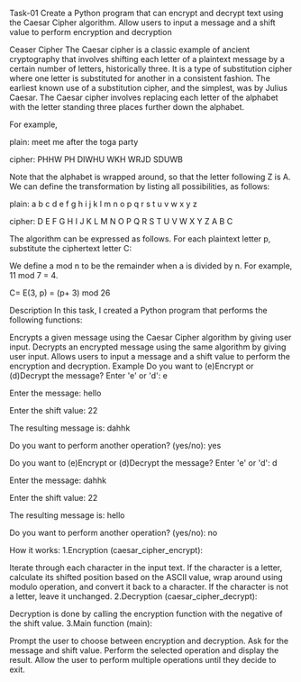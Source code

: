 Task-01
Create a Python program that can encrypt and decrypt text using the Caesar Cipher algorithm. Allow users to input a message and a shift value to perform encryption and decryption

Ceaser Cipher
The Caesar cipher is a classic example of ancient cryptography that involves shifting each letter of a plaintext message by a certain number of letters, historically three. It is a type of substitution cipher where one letter is substituted for another in a consistent fashion. The earliest known use of a substitution cipher, and the simplest, was by Julius Caesar. The Caesar cipher involves replacing each letter of the alphabet with the letter standing three places further down the alphabet.

For example,

plain: meet me after the toga party

cipher: PHHW PH DIWHU WKH WRJD SDUWB

Note that the alphabet is wrapped around, so that the letter following Z is A. We can define the transformation by listing all possibilities, as follows:

plain: a b c d e f g h i j k l m n o p q r s t u v w x y z

cipher: D E F G H I J K L M N O P Q R S T U V W X Y Z A B C

The algorithm can be expressed as follows. For each plaintext letter p, substitute the ciphertext letter C:

We define a mod n to be the remainder when a is divided by n. For example, 11 mod 7 = 4.

C= E(3, p) = (p+ 3) mod 26

Description In this task, I created a Python program that performs the following functions:

Encrypts a given message using the Caesar Cipher algorithm by giving user input. Decrypts an encrypted message using the same algorithm by giving user input. Allows users to input a message and a shift value to perform the encryption and decryption. Example Do you want to (e)Encrypt or (d)Decrypt the message? Enter 'e' or 'd': e

Enter the message: hello

Enter the shift value: 22

The resulting message is: dahhk

Do you want to perform another operation? (yes/no): yes

Do you want to (e)Encrypt or (d)Decrypt the message? Enter 'e' or 'd': d

Enter the message: dahhk

Enter the shift value: 22

The resulting message is: hello

Do you want to perform another operation? (yes/no): no

How it works: 1.Encryption (caesar_cipher_encrypt):

Iterate through each character in the input text. If the character is a letter, calculate its shifted position based on the ASCII value, wrap around using modulo operation, and convert it back to a character. If the character is not a letter, leave it unchanged. 2.Decryption (caesar_cipher_decrypt):

Decryption is done by calling the encryption function with the negative of the shift value. 3.Main function (main):

Prompt the user to choose between encryption and decryption. Ask for the message and shift value. Perform the selected operation and display the result. Allow the user to perform multiple operations until they decide to exit.
